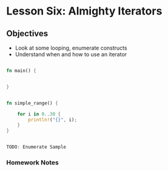 # Lesson Six: Almighty Iterators

## Objectives 

* Look at some looping, enumerate constructs 
* Understand when and how to use an iterator

```rust

fn main() {


}


fn simple_range() {

	for i in 0..30 {
		println!("{}", i);
	}
}


TODO: Enumerate Sample

```

### Homework Notes 





